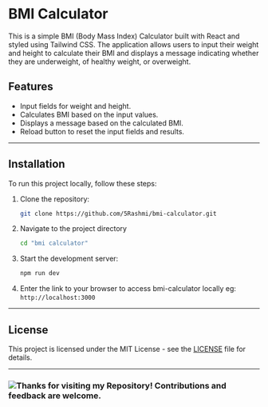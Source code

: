 # BMI Calculator

This is a simple BMI (Body Mass Index) Calculator built with React and styled using Tailwind CSS. The application allows users to input their weight and height to calculate their BMI and displays a message indicating whether they are underweight, of healthy weight, or overweight.

## Features

- Input fields for weight and height.
- Calculates BMI based on the input values.
- Displays a message based on the calculated BMI.
- Reload button to reset the input fields and results.

---

## Installation

To run this project locally, follow these steps:

1. Clone the repository:
   ```sh
   git clone https://github.com/5Rashmi/bmi-calculator.git

2. Navigate to the project directory
   ```sh
   cd "bmi calculator"

3. Start the development server:
   ```sh
   npm run dev

4. Enter the link to your browser to access bmi-calculator locally eg: `http://localhost:3000`
   
---

## License

This project is licensed under the MIT License - see the [LICENSE](LICENSE) file for details.

---

### ![Thanks for visiting my Repository! Contributions and feedback are welcome.](https://img.shields.io/badge/Thanks%20for%20visiting%20my%20Repository!%20Contributions%20and%20feedback%20are%20welcome.-red?style=for-the-badge)
